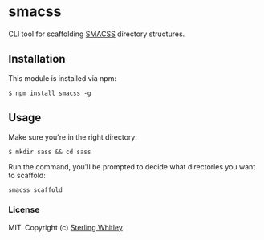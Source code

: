 # smacss

CLI tool for scaffolding [SMACSS](https://github.com/minamarkham/sassy-starter) directory structures.

## Installation

This module is installed via npm:

```
$ npm install smacss -g
```

## Usage

Make sure you're in the right directory:
```
$ mkdir sass && cd sass
```

Run the command, you'll be prompted to decide what directories you want to scaffold:
```
smacss scaffold
```


### License
MIT. Copyright (c) [Sterling Whitley](http://sterlingw.com)

